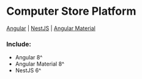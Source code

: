 # Computer Store Platform

 [Angular](https://angular.io/) | [NestJS](https://nestjs.com/) | [Angular Material](https://material.angular.io/)


### Include:

 - Angular 8^
 - Angular Material 8^
 - NestJS 6^